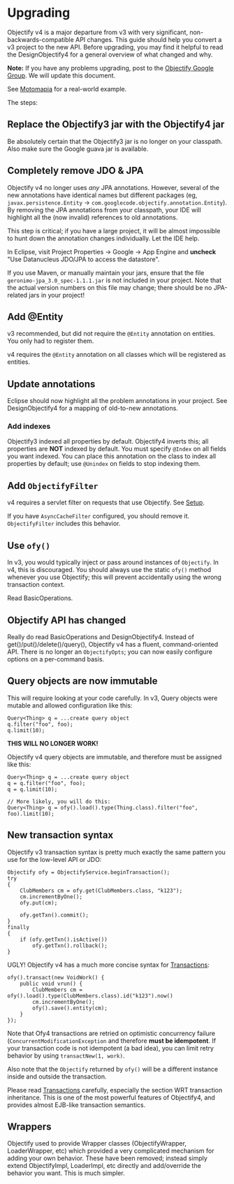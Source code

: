 # Upgrading #

Objectify v4 is a major departure from v3 with very significant, non-backwards-compatible API changes.  This guide should help you convert a v3 project to the new API.  Before upgrading, you may find it helpful to read the DesignObjectify4 for a general overview of what changed and why.

**Note:** If you have any problems upgrading, post to the [Objectify Google Group](http://groups.google.com/group/objectify-appengine).  We will update this document.

See [Motomapia](https://github.com/stickfigure/motomapia) for a real-world example.

The steps:

## Replace the Objectify3 jar with the Objectify4 jar ##

Be absolutely certain that the Objectify3 jar is no longer on your classpath. Also make sure the Google guava jar is available.

## Completely remove JDO & JPA ##

Objectify v4 no longer uses _any_ JPA annotations.  However, several of the new annotations have identical names but different packages (eg, `javax.persistence.Entity` -> `com.googlecode.objectify.annotation.Entity`).  By removing the JPA annotations from your classpath, your IDE will highlight all the (now invalid) references to old annotations.

This step is critical; if you have a large project, it will be almost impossible to hunt down the annotation changes individually.  Let the IDE help.

In Eclipse, visit Project Properties -> Google -> App Engine and **uncheck** "Use Datanucleus JDO/JPA to access the datastore".

If you use Maven, or manually maintain your jars, ensure that the file `geronimo-jpa_3.0_spec-1.1.1.jar` is not included in your project.  Note that the actual version numbers on this file may change; there should be no JPA-related jars in your project!

## Add @Entity ##

v3 recommended, but did not require the `@Entity` annotation on entities.  You only had to register them.

v4 requires the `@Entity` annotation on all classes which will be registered as entities.

## Update annotations ##

Eclipse should now highlight all the problem annotations in your project.  See DesignObjectify4 for a mapping of old-to-new annotations.

### Add indexes ###

Objectify3 indexed all properties by default. Objectify4 inverts this; all properties are **NOT** indexed by default. You must specify `@Index` on all fields you want indexed. You can place this annotation on the class to index all properties by default; use `@Unindex` on fields to stop indexing them.

## Add `ObjectifyFilter` ##

v4 requires a servlet filter on requests that use Objectify.  See [Setup](Setup.md).

If you have `AsyncCacheFilter` configured, you should remove it.  `ObjectifyFilter` includes this behavior.

## Use `ofy()` ##

In v3, you would typically inject or pass around instances of `Objectify`.  In v4, this is discouraged.  You should always use the static `ofy()` method whenever you use Objectify; this will prevent accidentally using the wrong transaction context.

Read BasicOperations.

## Objectify API has changed ##

Really do read BasicOperations and DesignObjectify4.  Instead of get()/put()/delete()/query(), Objectify v4 has a fluent, command-oriented API.  There is no longer an `ObjectifyOpts`; you can now easily configure options on a per-command basis.

## Query objects are now immutable ##

This will require looking at your code carefully.  In v3, Query objects were mutable and allowed configuration like this:

```
Query<Thing> q = ...create query object
q.filter("foo", foo);
q.limit(10);
```

**THIS WILL NO LONGER WORK!**

Objectify v4 query objects are immutable, and therefore must be assigned like this:

```
Query<Thing> q = ...create query object
q = q.filter("foo", foo);
q = q.limit(10);

// More likely, you will do this:
Query<Thing> q = ofy().load().type(Thing.class).filter("foo", foo).limit(10);
```

## New transaction syntax ##

Objectify v3 transaction syntax is pretty much exactly the same pattern you use for the low-level API or JDO:

```
Objectify ofy = ObjectifyService.beginTransaction();
try
{
    ClubMembers cm = ofy.get(ClubMembers.class, "k123");
    cm.incrementByOne();
    ofy.put(cm);

    ofy.getTxn().commit();
}
finally
{
    if (ofy.getTxn().isActive())
        ofy.getTxn().rollback();
}
```

UGLY!  Objectify v4 has a much more concise syntax for [Transactions](Transactions.md):

```
ofy().transact(new VoidWork() {
    public void vrun() {
        ClubMembers cm = ofy().load().type(ClubMembers.class).id("k123").now()
        cm.incrementByOne();
        ofy().save().entity(cm);
    }
});
```

Note that Ofy4 transactions are retried on optimistic concurrency failure (`ConcurrentModificationException` and therefore **must be idempotent**.  If your transaction code is not idempotent (a bad idea), you can limit retry behavior by using `transactNew(1, work)`.

Also note that the `Objectify` returned by `ofy()` will be a different instance inside and outside the transaction.

Please read [Transactions](Transactions.md) carefully, especially the section WRT transaction inheritance.  This is one of the most powerful features of Objectify4, and provides almost EJB-like transaction semantics.

## Wrappers ##

Objectify used to provide Wrapper classes (ObjectifyWrapper, LoaderWrapper, etc) which provided a very complicated mechanism for adding your own behavior. These have been removed; instead simply extend ObjectifyImpl, LoaderImpl, etc directly and add/override the behavior you want. This is much simpler.